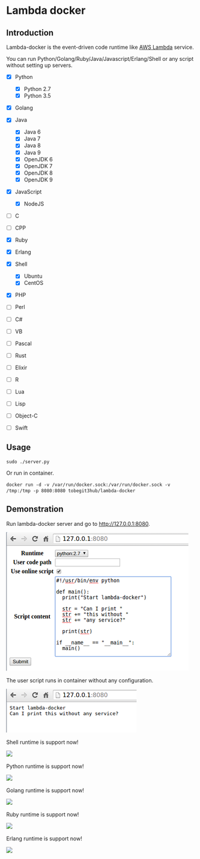 # Lambda docker

## Introduction

Lambda-docker is the event-driven code runtime like [AWS Lambda](https://aws.amazon.com/lambda/) service.

You can run Python/Golang/Ruby/Java/Javascript/Erlang/Shell or any script without setting up servers.

- [x] Python
  - [x] Python 2.7
  - [x] Python 3.5
- [x] Golang
- [x] Java
  - [x] Java 6
  - [x] Java 7
  - [x] Java 8
  - [x] Java 9
  - [x] OpenJDK 6
  - [x] OpenJDK 7
  - [x] OpenJDK 8
  - [x] OpenJDK 9
- [x] JavaScript
  - [x] NodeJS
- [ ] C
- [ ] CPP
- [x] Ruby
- [x] Erlang
- [x] Shell
  - [x] Ubuntu
  - [x] CentOS
- [x] PHP
- [ ] Perl  
- [ ] C#
- [ ] VB
- [ ] Pascal
- [ ] Rust
- [ ] Elixir
- [ ] R
- [ ] Lua
- [ ] Lisp
- [ ] Object-C
- [ ] Swift


## Usage

```
sudo ./server.py
```

Or run in container.

```
docker run -d -v /var/run/docker.sock:/var/run/docker.sock -v /tmp:/tmp -p 8080:8080 tobegit3hub/lambda-docker
```

## Demonstration

Run lambda-docker server and go to <http://127.0.0.1:8080>.

![](./static/image/lambda-docker-input.png)

The user script runs in container without any configuration.

![](./static/image/lambda-docker-output.png)

Shell runtime is support now!

![](./static/image/shell-runtime.png)

Python runtime is support now!

![](./static/image/python-runtime.png)

Golang runtime is support now!

![](./static/image/golang-runtime.png)

Ruby runtime is support now!

![](./static/image/ruby-runtime.png)

Erlang runtime is support now!

![](./static/image/erlang-runtime.png)


